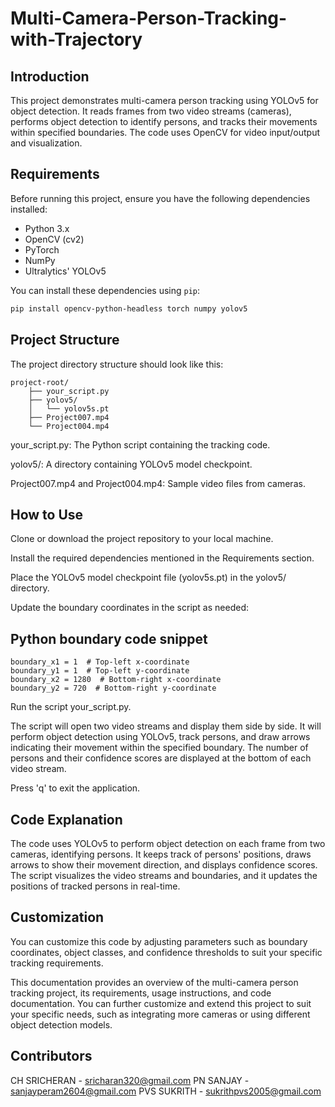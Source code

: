 # Multi-Camera-Person-Tracking-with-Trajectory

## Introduction

This project demonstrates multi-camera person tracking using YOLOv5 for object detection. It reads frames from two video streams (cameras), performs object detection to identify persons, and tracks their movements within specified boundaries. The code uses OpenCV for video input/output and visualization.

## Requirements

Before running this project, ensure you have the following dependencies installed:

- Python 3.x
- OpenCV (cv2)
- PyTorch
- NumPy
- Ultralytics' YOLOv5

You can install these dependencies using `pip`:

```bash
pip install opencv-python-headless torch numpy yolov5
```
## Project Structure
The project directory structure should look like this:

```
project-root/
    ├── your_script.py
    ├── yolov5/
    │   └── yolov5s.pt
    ├── Project007.mp4
    └── Project004.mp4
```

your_script.py: The Python script containing the tracking code.

yolov5/: A directory containing YOLOv5 model checkpoint.

Project007.mp4 and Project004.mp4: Sample video files from cameras.

## How to Use

Clone or download the project repository to your local machine.

Install the required dependencies mentioned in the Requirements section.

Place the YOLOv5 model checkpoint file (yolov5s.pt) in the yolov5/ directory.

Update the boundary coordinates in the script as needed:

## Python boundary code snippet
```
boundary_x1 = 1  # Top-left x-coordinate
boundary_y1 = 1  # Top-left y-coordinate
boundary_x2 = 1280  # Bottom-right x-coordinate
boundary_y2 = 720  # Bottom-right y-coordinate
```

Run the script your_script.py.

The script will open two video streams and display them side by side. It will perform object detection using YOLOv5, track persons, and draw arrows indicating their movement within the specified boundary. The number of persons and their confidence scores are displayed at the bottom of each video stream.

Press 'q' to exit the application.

## Code Explanation

The code uses YOLOv5 to perform object detection on each frame from two cameras, identifying persons.
It keeps track of persons' positions, draws arrows to show their movement direction, and displays confidence scores.
The script visualizes the video streams and boundaries, and it updates the positions of tracked persons in real-time.

## Customization
You can customize this code by adjusting parameters such as boundary coordinates, object classes, and confidence thresholds to suit your specific tracking requirements.

This documentation provides an overview of the multi-camera person tracking project, its requirements, usage instructions, and code documentation. You can further customize and extend this project to suit your specific needs, such as integrating more cameras or using different object detection models.

## Contributors
CH SRICHERAN - sricharan320@gmail.com
PN SANJAY - sanjayperam2604@gmail.com
PVS SUKRITH - sukrithpvs2005@gmail.com
